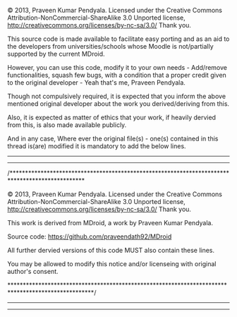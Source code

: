 © 2013, Praveen Kumar Pendyala.
Licensed under the Creative Commons Attribution-NonCommercial-ShareAlike 3.0 Unported license,
http://creativecommons.org/licenses/by-nc-sa/3.0/ Thank you.

This source code is made available to facilitate easy porting and as an aid to the developers from universities/schools whose Moodle is not/partially supported by the current MDroid.

However, you can use this code, modify it to your own needs - Add/remove functionalities, squash few bugs, with a condition that a proper credit given to the original developer - Yeah that's me, Praveen Pendyala.

Though not compulsively required, it is expected that you inform the above mentioned original developer about the work you derived/deriving from this.

Also, it is expected as matter of ethics that your work, if heavily dervied from this, is also made available publicly.


And in any case, Where ever the original file(s) - one(s) contained in this thread is(are) modified it is mandatory to add the below lines.


-----------------------------------------------------------------------------
-----------------------------------------------------------------------------

/************************************************************************************************

© 2013, Praveen Kumar Pendyala.
Licensed under the Creative Commons Attribution-NonCommercial-ShareAlike 3.0 Unported license,
http://creativecommons.org/licenses/by-nc-sa/3.0/ Thank you.

This work is derived from MDroid, a work by Praveen Kumar Pendyala.

Source code: https://github.com/praveendath92/MDroid


All further dervied versions of this code MUST also contain these lines.

You may be allowed to modify this notice and/or licenseing with original author's consent.

***************************************************************************************************/

-----------------------------------------------------------------------------
-----------------------------------------------------------------------------
